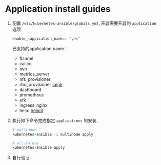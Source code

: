 # Application install guides

1. 配置 `/etc/kubernetes-ansible/globals.yml`, 开启需要开启的 `application` 选项

    ``` bash
    enable_<appication_name>: "yes"
    ```

    已支持的application name：
    - flannel
    - calico
    - ovn
    - metrics\_server
    - nfs\_provisioner
    - rbd\_provisioner [ceph](ceph-guide.md)
    - dashboard
    - prometheus
    - efk
    - ingress\_nginx
    - helm [helm3](helm3-guide.md)

2. 执行如下命令完成指定 `applications` 的安装.

    ``` bash
    # multinode
    kubernetes-ansible -i multinode apply

    # all-in-one
    kubernetes-ansible apply
    ```

3. 自行验证
